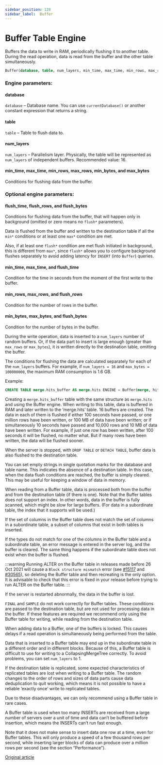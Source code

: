 ```yaml
---
sidebar_position: 120
sidebar_label:  Buffer
---
```


# Buffer Table Engine

Buffers the data to write in RAM, periodically flushing it to another table. During the read operation, data is read from the buffer and the other table simultaneously.

``` sql
Buffer(database, table, num_layers, min_time, max_time, min_rows, max_rows, min_bytes, max_bytes)
```

### Engine parameters:

#### database

`database` – Database name. You can use `currentDatabase()` or another constant expression that returns a string.

#### table

`table` – Table to flush data to.

#### num_layers

`num_layers` – Parallelism layer. Physically, the table will be represented as `num_layers` of independent buffers. Recommended value: 16.

#### min_time, max_time, min_rows, max_rows, min_bytes, and max_bytes

Conditions for flushing data from the buffer.

### Optional engine parameters:

#### flush_time, flush_rows, and flush_bytes

Conditions for flushing data from the buffer, that will happen only in background (omitted or zero means no `flush*` parameters).

Data is flushed from the buffer and written to the destination table if all the `min*` conditions or at least one `max*` condition are met.

Also, if at least one `flush*` condition are met flush initiated in background, this is different from `max*`, since `flush*` allows you to configure background flushes separately to avoid adding latency for `INSERT` (into `Buffer`) queries.

#### min_time, max_time, and flush_time

Condition for the time in seconds from the moment of the first write to the buffer.

#### min_rows, max_rows, and flush_rows

Condition for the number of rows in the buffer.

#### min_bytes, max_bytes, and flush_bytes

Condition for the number of bytes in the buffer.

During the write operation, data is inserted to a `num_layers` number of random buffers. Or, if the data part to insert is large enough (greater than `max_rows` or `max_bytes`), it is written directly to the destination table, omitting the buffer.

The conditions for flushing the data are calculated separately for each of the `num_layers` buffers. For example, if `num_layers = 16` and `max_bytes = 100000000`, the maximum RAM consumption is 1.6 GB.

Example:

``` sql
CREATE TABLE merge.hits_buffer AS merge.hits ENGINE = Buffer(merge, hits, 16, 10, 100, 10000, 1000000, 10000000, 100000000)
```

Creating a `merge.hits_buffer` table with the same structure as `merge.hits` and using the Buffer engine. When writing to this table, data is buffered in RAM and later written to the ‘merge.hits’ table. 16 buffers are created. The data in each of them is flushed if either 100 seconds have passed, or one million rows have been written, or 100 MB of data have been written; or if simultaneously 10 seconds have passed and 10,000 rows and 10 MB of data have been written. For example, if just one row has been written, after 100 seconds it will be flushed, no matter what. But if many rows have been written, the data will be flushed sooner.

When the server is stopped, with `DROP TABLE` or `DETACH TABLE`, buffer data is also flushed to the destination table.

You can set empty strings in single quotation marks for the database and table name. This indicates the absence of a destination table. In this case, when the data flush conditions are reached, the buffer is simply cleared. This may be useful for keeping a window of data in memory.

When reading from a Buffer table, data is processed both from the buffer and from the destination table (if there is one).
Note that the Buffer tables does not support an index. In other words, data in the buffer is fully scanned, which might be slow for large buffers. (For data in a subordinate table, the index that it supports will be used.)

If the set of columns in the Buffer table does not match the set of columns in a subordinate table, a subset of columns that exist in both tables is inserted.

If the types do not match for one of the columns in the Buffer table and a subordinate table, an error message is entered in the server log, and the buffer is cleared.
The same thing happens if the subordinate table does not exist when the buffer is flushed.

:::warning
Running ALTER on the Buffer table in releases made before 26 Oct 2021 will cause a `Block structure mismatch` error (see [#15117](https://github.com/ClickHouse/ClickHouse/issues/15117) and [#30565](https://github.com/ClickHouse/ClickHouse/pull/30565)), so deleting the Buffer table and then recreating is the only option. It is advisable to check that this error is fixed in your release before trying to run ALTER on the Buffer table.
:::

If the server is restarted abnormally, the data in the buffer is lost.

`FINAL` and `SAMPLE` do not work correctly for Buffer tables. These conditions are passed to the destination table, but are not used for processing data in the buffer. If these features are required we recommend only using the Buffer table for writing, while reading from the destination table.

When adding data to a Buffer, one of the buffers is locked. This causes delays if a read operation is simultaneously being performed from the table.

Data that is inserted to a Buffer table may end up in the subordinate table in a different order and in different blocks. Because of this, a Buffer table is difficult to use for writing to a CollapsingMergeTree correctly. To avoid problems, you can set `num_layers` to 1.

If the destination table is replicated, some expected characteristics of replicated tables are lost when writing to a Buffer table. The random changes to the order of rows and sizes of data parts cause data deduplication to quit working, which means it is not possible to have a reliable ‘exactly once’ write to replicated tables.

Due to these disadvantages, we can only recommend using a Buffer table in rare cases.

A Buffer table is used when too many INSERTs are received from a large number of servers over a unit of time and data can’t be buffered before insertion, which means the INSERTs can’t run fast enough.

Note that it does not make sense to insert data one row at a time, even for Buffer tables. This will only produce a speed of a few thousand rows per second, while inserting larger blocks of data can produce over a million rows per second (see the section “Performance”).

[Original article](https://clickhouse.com/docs/en/engines/table-engines/special/buffer/) <!--hide-->
